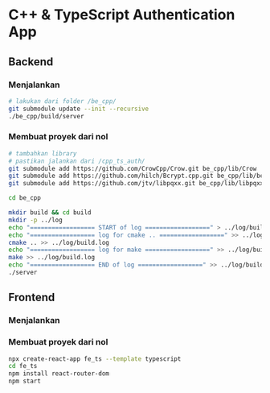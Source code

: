 # C++ & TypeScript Authentication App

## Backend

### Menjalankan

```bash
# lakukan dari folder /be_cpp/
git submodule update --init --recursive
./be_cpp/build/server
```

### Membuat proyek dari nol

```bash
# tambahkan library
# pastikan jalankan dari /cpp_ts_auth/
git submodule add https://github.com/CrowCpp/Crow.git be_cpp/lib/Crow
git submodule add https://github.com/hilch/Bcrypt.cpp.git be_cpp/lib/bcrypt
git submodule add https://github.com/jtv/libpqxx.git be_cpp/lib/libpqxx

cd be_cpp

mkdir build && cd build
mkdir -p ../log
echo "================== START of log ==================" > ../log/build.log
echo "================== log for cmake .. ==================" >> ../log/build.log
cmake .. >> ../log/build.log
echo "================== log for make ==================" >> ../log/build.log
make >> ../log/build.log
echo "================== END of log ==================" >> ../log/build.log
./server
```

## Frontend

### Menjalankan


### Membuat proyek dari nol

```bash
npx create-react-app fe_ts --template typescript
cd fe_ts
npm install react-router-dom
npm start
```

